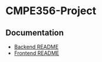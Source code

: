 # CMPE356-Project

## Documentation

- [Backend README](Backend/README.md)
- [Frontend README](Frontend/README.md)
